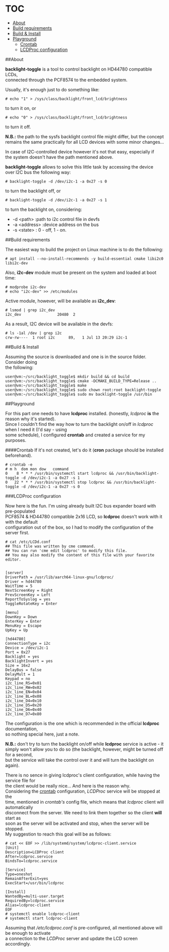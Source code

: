TOC
===
- [About](#about)
- [Build requirements](#build-requirements)
- [Build & Install](#build--install)
- [Playground](#playground)
  - [Crontab](#crontab)
  - [LCDProc configuration](#lcdproc-configuration)

##About

**backlight-toggle** is a tool to control backlight on HD44780 compatible LCDs,  
connected through the PCF8574 to the embedded system.  

Usually, it's enough just to do something like:  
```
# echo "1" > /sys/class/backlight/front_lcd/brightness
```

to turn it on, or  
```
# echo "0" > /sys/class/backlight/front_lcd/brightness
```

to turn it off.

**N.B.:** the path to the sysfs backlight control file might differ, but the concept  
remains the same practically for all LCD devices with some minor changes...  

In case of I2C-controlled device however it's not that easy, especially if  
the system doesn't have the path mentioned above.  

**backlight-toggle** allows to solve this little task by accessing the device  
over I2C bus the following way:  
```
# backlight-toggle -d /dev/i2c-1 -a 0x27 -s 0
```

to turn the backlight off, or  
```
# backlight-toggle -d /dev/i2c-1 -a 0x27 -s 1
```

to turn the backlight on, considering:  
- -d \<path\> :path to i2c control file in devfs
- -a \<address\> :device address on the bus
- -s \<state\> : 0 - off, 1 - on.

##Build requirements

The easiest way to build the project on Linux machine is to do the following:  
```
# apt install --no-install-recommends -y build-essential cmake libi2c0 libi2c-dev
```

Also, **i2c-dev** module must be present on the system and loaded at boot time:  
```
# modprobe i2c-dev
# echo "i2c-dev" >> /etc/modules
```

Active module, however, will be available as **i2c_dev**:  
```
# lsmod | grep i2c_dev
i2c_dev                20480  2
```

As a result, I2C device will be available in the devfs:  
```
# ls -1al /dev | grep i2c
crw-rw----  1 root i2c      89,   1 Jul 13 20:29 i2c-1
```

##Build & Install

Assuming the source is downloaded and one is in the source folder. Consider doing  
the following:  
```
user@vm:~/src/backlight_toggle$ mkdir build && cd build
user@vm:~/src/backlight_toggle$ cmake -DCMAKE_BUILD_TYPE=Release ..
user@vm:~/src/backlight_toggle$ make
user@vm:~/src/backlight_toggle$ sudo chown root:root backlight-toggle
user@vm:~/src/backlight_toggle$ sudo mv backlight-toggle /usr/bin 
```

##Playground

For this part one needs to have **lcdproc** installed. (honestly, *lcdproc* **is** the reason why it's started).  
Since I couldn't find the way how to turn the backlight on/off in *lcdproc* when I need it (I'd say - using  
some schedule), I configured **crontab** and created a service for my purposes.  

####Crontab
If it's not created, let's do it (**cron** package should be installed beforehand).  
```
# crontab -e
# m h  dom mon dow   command
0    8 * * * /usr/bin/systemctl start lcdproc && /usr/bin/backlight-toggle -d /dev/i2c-1 -a 0x27 -s 1
0   22 * * * /usr/bin/systemctl stop lcdproc && /usr/bin/backlight-toggle -d /dev/i2c-1 -a 0x27 -s 0
```

###LCDProc configuration

Now here is the fun. I'm using already built I2C bus expander board with pre-populated  
PCF8574 & HD44780 compatible 2x16 LCD, so **lcdproc** doesn't work with it with the default  
configuration out of the box, so I had to modify the configuration of the server first.  
```
# cat /etc/LCDd.conf
## This file was written by cme command.
## You can run 'cme edit lcdproc' to modify this file.
## You may also modify the content of this file with your favorite editor.


[server]
DriverPath = /usr/lib/aarch64-linux-gnu/lcdproc/
Driver = hd44780
WaitTime = 5
NextScreenKey = Right
PrevScreenKey = Left
ReportToSyslog = yes
ToggleRotateKey = Enter

[menu]
DownKey = Down
EnterKey = Enter
MenuKey = Escape
UpKey = Up

[hd44780]
ConnectionType = i2c
Device = /dev/i2c-1
Port = 0x27
Backlight = yes
BacklightInvert = yes
Size = 16x2
DelayBus = false
DelayMult = 1
Keypad = no
i2c_line_RS=0x01
i2c_line_RW=0x02
i2c_line_EN=0x04
i2c_line_BL=0x08
i2c_line_D4=0x10
i2c_line_D5=0x20
i2c_line_D6=0x40
i2c_line_D7=0x80
```

The configuration is the one which is recommended in the official **lcdproc** documentation,  
so nothing special here, just a note.

**N.B.:** don't try to turn the backlight on/off while **lcdproc** service is active - it  
simply won't allow you to do so (the backlight, however, might be turned off for a second,  
but the service will take the control over it and will turn the backlight on again).

There is no sence in giving lcdproc's client configuration, while having the service file for  
the client would be really nice... And here is the reason why.  
Considering the [crontab](#crontab) configuration, *LCDProc* service will be stopped at the  
time, mentioned in *crontab's* config file, which means that *lcdproc* client will automatically  
disconnect from the server. We need to link them together so the client **will** start as  
soon as the server will be activated and stop, when the server will be stopped.  
My suggestion to reach this goal will be as follows:  
```
# cat << EOF >> /lib/systemd/system/lcdproc-client.service
[Unit]
Description=LCDProc client
After=lcdproc.service
BindsTo=lcdproc.service

[Service]
Type=oneshot
RemainAfterExit=yes
ExecStart=/usr/bin/lcdproc

[Install]
WantedBy=multi-user.target
RequiredBy=lcdproc.service
Alias=lcdproc-client
EOF
# systemctl enable lcdproc-client
# systemctl start lcdproc-client
```

Assuming that */etc/lcdproc.conf* is pre-configured, all mentioned above will be enough to activate  
a connection to the *LCDProc* server and update the LCD screen accordingly.  

